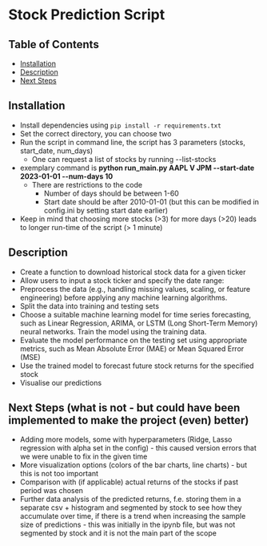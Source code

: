 # Stock Prediction Script

## Table of Contents
- [Installation](#installation)
- [Description](#description)
- [Next Steps](#future-work)

## Installation
- Install dependencies using `pip install -r requirements.txt`
- Set the correct directory, you can choose two
- Run the script in command line, the script has 3 parameters (stocks, start_date, num_days)
    - One can request a list of stocks by running --list-stocks
- exemplary command is **python run_main.py AAPL V JPM --start-date 2023-01-01 --num-days 10**
    - There are restrictions to the code
        - Number of days should be between 1-60
        - Start date should be after 2010-01-01 (but this can be modified in config.ini by setting start date earlier)
- Keep in mind that choosing more stocks (>3) for more days (>20) leads to longer run-time of the script (> 1 minute)

## Description
- Create a function to download historical stock data for a given ticker
- Allow users to input a stock ticker and specify the date range:
- Preprocess the data (e.g., handling missing values, scaling, or feature engineering) before applying any machine learning algorithms.
- Split the data into training and testing sets
- Choose a suitable machine learning model for time series forecasting, such as Linear Regression, ARIMA, or LSTM (Long Short-Term Memory) neural networks. Train the model using the training data.
- Evaluate the model performance on the testing set using appropriate metrics, such as Mean Absolute Error (MAE) or Mean Squared Error (MSE)
- Use the trained model to forecast future stock returns for the specified stock
- Visualise our predictions

## Next Steps (what is not - but could have been implemented to make the project (even) better)
- Adding more models, some with hyperparameters (Ridge, Lasso regression with alpha set in the config) - this caused version errors that we were unable to fix in the given time
- More visualization options (colors of the bar charts, line charts) - but this is not too important
- Comparison with (if applicable) actual returns of the stocks if past period was chosen
- Further data analysis of the predicted returns, f.e. storing them in a separate csv + histogram and segmented by stock to see how they accumulate over time, if there is a trend when increasing the sample size of predictions - this was initially in the ipynb file, but was not segmented by stock and it is not the main part of the scope
